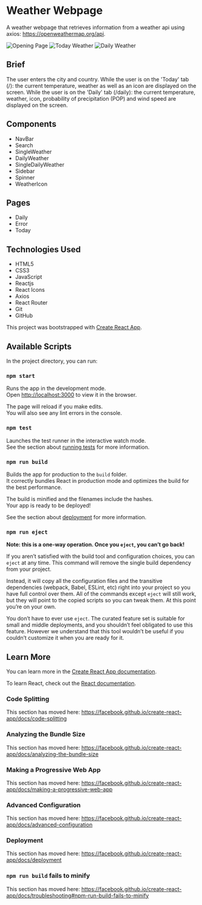 # Weather Webpage
A weather webpage that retrieves information from a weather api using axios: https://openweathermap.org/api.

![Opening Page](https://user-images.githubusercontent.com/62526327/100182054-b078f580-2ea9-11eb-9d91-99f6f894e532.PNG)
![Today Weather](https://user-images.githubusercontent.com/62526327/100182052-afe05f00-2ea9-11eb-8b87-04c43765a0c8.PNG)
![Daily Weather](https://user-images.githubusercontent.com/62526327/100182053-b078f580-2ea9-11eb-8f7e-f1f92bf49353.PNG)

## Brief
The user enters the city and country. 
While the user is on the 'Today' tab (/): the current temperature, weather as well as an icon are displayed on the screen.
While the user is on the 'Daily' tab (/daily): the current temperature, weather, icon, probability of precipitation (POP) and wind speed are displayed on the screen.

## Components
* NavBar
* Search
* SingleWeather
* DailyWeather
* SingleDailyWeather
* Sidebar
* Spinner
* WeatherIcon

## Pages
* Daily
* Error
* Today

## Technologies Used
* HTML5
* CSS3
* JavaScript
* Reactjs
* React Icons
* Axios
* React Router
* Git
* GitHub

This project was bootstrapped with [Create React App](https://github.com/facebook/create-react-app).

## Available Scripts

In the project directory, you can run:

### `npm start`

Runs the app in the development mode.<br />
Open [http://localhost:3000](http://localhost:3000) to view it in the browser.

The page will reload if you make edits.<br />
You will also see any lint errors in the console.

### `npm test`

Launches the test runner in the interactive watch mode.<br />
See the section about [running tests](https://facebook.github.io/create-react-app/docs/running-tests) for more information.

### `npm run build`

Builds the app for production to the `build` folder.<br />
It correctly bundles React in production mode and optimizes the build for the best performance.

The build is minified and the filenames include the hashes.<br />
Your app is ready to be deployed!

See the section about [deployment](https://facebook.github.io/create-react-app/docs/deployment) for more information.

### `npm run eject`

**Note: this is a one-way operation. Once you `eject`, you can’t go back!**

If you aren’t satisfied with the build tool and configuration choices, you can `eject` at any time. This command will remove the single build dependency from your project.

Instead, it will copy all the configuration files and the transitive dependencies (webpack, Babel, ESLint, etc) right into your project so you have full control over them. All of the commands except `eject` will still work, but they will point to the copied scripts so you can tweak them. At this point you’re on your own.

You don’t have to ever use `eject`. The curated feature set is suitable for small and middle deployments, and you shouldn’t feel obligated to use this feature. However we understand that this tool wouldn’t be useful if you couldn’t customize it when you are ready for it.

## Learn More

You can learn more in the [Create React App documentation](https://facebook.github.io/create-react-app/docs/getting-started).

To learn React, check out the [React documentation](https://reactjs.org/).

### Code Splitting

This section has moved here: https://facebook.github.io/create-react-app/docs/code-splitting

### Analyzing the Bundle Size

This section has moved here: https://facebook.github.io/create-react-app/docs/analyzing-the-bundle-size

### Making a Progressive Web App

This section has moved here: https://facebook.github.io/create-react-app/docs/making-a-progressive-web-app

### Advanced Configuration

This section has moved here: https://facebook.github.io/create-react-app/docs/advanced-configuration

### Deployment

This section has moved here: https://facebook.github.io/create-react-app/docs/deployment

### `npm run build` fails to minify

This section has moved here: https://facebook.github.io/create-react-app/docs/troubleshooting#npm-run-build-fails-to-minify
